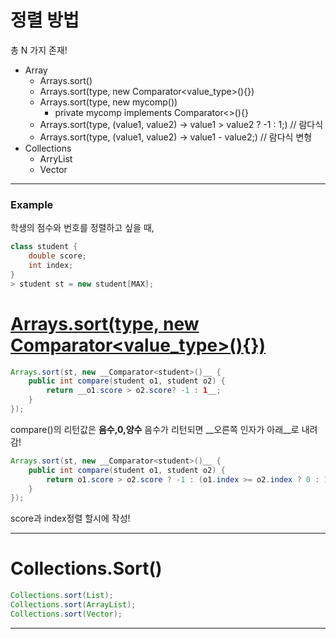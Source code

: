 # 정렬 방법
총 N 가지 존재!
* Array
   * Arrays.sort()
   * Arrays.sort(type, new Comparator<value_type>(){})
   * Arrays.sort(type, new mycomp())
       * private mycomp implements Comparator<>(){}
   * Arrays.sort(type, (value1, value2) -> value1 > value2 ? -1 : 1;)  // 람다식
   * Arrays.sort(type, (value1, value2) -> value1 - value2;)       // 람다식 변형
* Collections
   * ArryList
   * Vector

---
<h3>Example</h3>

학생의 점수와 번호를 정렬하고 싶을 때,

```java
class student {
    double score;
    int index;
}
> student st = new student[MAX];
```

# [Arrays.sort(type, new Comparator<value_type>(){})](https://codechacha.com/ko/java-sorting-comparator/)

```java
Arrays.sort(st, new __Comparator<student>()__ {
    public int compare(student o1, student o2) {
        return __o1.score > o2.score? -1 : 1__;
    }
});
```

compare()의 리턴값은 __음수,0,양수__
음수가 리턴되면 __오른쪽 인자가 아래__로 내려감!

```java
Arrays.sort(st, new __Comparator<student>()__ {
    public int compare(student o1, student o2) {
        return o1.score > o2.score ? -1 : (o1.index >= o2.index ? 0 : 1);
    }
});  
```

score과 index정렬 할시에 작성!

---

# Collections.Sort()
```java
Collections.sort(List);
Collections.sort(ArrayList);
Collections.sort(Vector);
```
---
